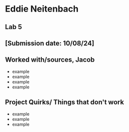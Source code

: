# Eddie Neitenbach
## Lab 5
## [Submission date: 10/08/24]
## Worked with/sources, Jacob
* example
* example
* example
* example
## Project Quirks/ Things that don't work
* example
* example
* example
